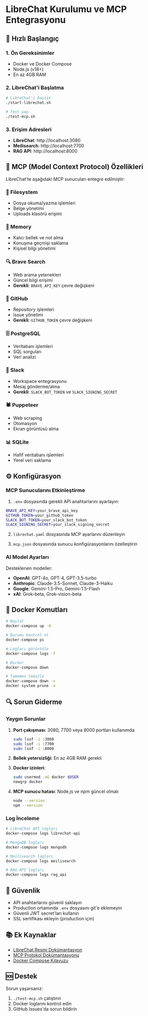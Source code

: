 # LibreChat Kurulumu ve MCP Entegrasyonu

## 🚀 Hızlı Başlangıç

### 1. Ön Gereksinimler
- Docker ve Docker Compose
- Node.js (v18+)
- En az 4GB RAM

### 2. LibreChat'i Başlatma

```bash
# LibreChat'i başlat
./start-librechat.sh

# Test yap
./test-mcp.sh
```

### 3. Erişim Adresleri
- **LibreChat**: http://localhost:3080
- **Meilisearch**: http://localhost:7700  
- **RAG API**: http://localhost:8000

## 🔧 MCP (Model Context Protocol) Özellikleri

LibreChat'te aşağıdaki MCP sunucuları entegre edilmiştir:

### 📁 Filesystem
- Dosya okuma/yazma işlemleri
- Belge yönetimi
- Uploads klasörü erişimi

### 🧠 Memory
- Kalıcı bellek ve not alma
- Konuşma geçmişi saklama
- Kişisel bilgi yönetimi

### 🔍 Brave Search
- Web arama yetenekleri
- Güncel bilgi erişimi
- **Gerekli**: `BRAVE_API_KEY` çevre değişkeni

### 🐙 GitHub
- Repository işlemleri
- Issue yönetimi
- **Gerekli**: `GITHUB_TOKEN` çevre değişkeni

### 🗄️ PostgreSQL
- Veritabanı işlemleri
- SQL sorguları
- Veri analizi

### 💬 Slack
- Workspace entegrasyonu
- Mesaj gönderme/alma
- **Gerekli**: `SLACK_BOT_TOKEN` ve `SLACK_SIGNING_SECRET`

### 🕷️ Puppeteer
- Web scraping
- Otomasyon
- Ekran görüntüsü alma

### 📊 SQLite
- Hafif veritabanı işlemleri
- Yerel veri saklama

## ⚙️ Konfigürasyon

### MCP Sunucularını Etkinleştirme

1. `.env` dosyasında gerekli API anahtarlarını ayarlayın:
```bash
BRAVE_API_KEY=your_brave_api_key
GITHUB_TOKEN=your_github_token
SLACK_BOT_TOKEN=your_slack_bot_token
SLACK_SIGNING_SECRET=your_slack_signing_secret
```

2. `librechat.yaml` dosyasında MCP ayarlarını düzenleyin

3. `mcp.json` dosyasında sunucu konfigürasyonlarını özelleştirin

### AI Model Ayarları

Desteklenen modeller:
- **OpenAI**: GPT-4o, GPT-4, GPT-3.5-turbo
- **Anthropic**: Claude-3.5-Sonnet, Claude-3-Haiku
- **Google**: Gemini-1.5-Pro, Gemini-1.5-Flash
- **xAI**: Grok-beta, Grok-vision-beta

## 🐳 Docker Komutları

```bash
# Başlat
docker-compose up -d

# Durumu kontrol et
docker-compose ps

# Logları görüntüle
docker-compose logs -f

# Durdur
docker-compose down

# Tamamen temizle
docker-compose down -v
docker system prune -a
```

## 🔍 Sorun Giderme

### Yaygın Sorunlar

1. **Port çakışması**: 3080, 7700 veya 8000 portları kullanımda
   ```bash
   sudo lsof -i :3080
   sudo lsof -i :7700
   sudo lsof -i :8000
   ```

2. **Bellek yetersizliği**: En az 4GB RAM gerekli

3. **Docker izinleri**: 
   ```bash
   sudo usermod -aG docker $USER
   newgrp docker
   ```

4. **MCP sunucu hatası**: Node.js ve npm güncel olmalı
   ```bash
   node --version
   npm --version
   ```

### Log İnceleme

```bash
# LibreChat API logları
docker-compose logs librechat-api

# MongoDB logları
docker-compose logs mongodb

# Meilisearch logları
docker-compose logs meilisearch

# RAG API logları
docker-compose logs rag_api
```

## 🔐 Güvenlik

- API anahtarlarını güvenli saklayın
- Production ortamında `.env` dosyasını git'e eklemeyin
- Güvenli JWT secret'ları kullanın
- SSL sertifikası ekleyin (production için)

## 📚 Ek Kaynaklar

- [LibreChat Resmi Dokümantasyon](https://docs.librechat.ai/)
- [MCP Protokol Dokümantasyonu](https://modelcontextprotocol.io/)
- [Docker Compose Kılavuzu](https://docs.docker.com/compose/)

## 🆘 Destek

Sorun yaşarsanız:
1. `./test-mcp.sh` çalıştırın
2. Docker loglarını kontrol edin
3. GitHub Issues'da sorun bildirin
